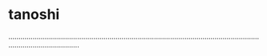 # tanoshi

...............................................................................................................................................................